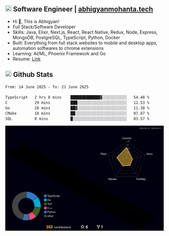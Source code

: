 ## <img src="https://media.giphy.com/media/v1.Y2lkPTc5MGI3NjExNjBuMTFuMDMxcjR0OXp2Zjk5Z3A2ajkzYWpiaDFmdWJhZzY2anM1MCZlcD12MV9naWZzX3NlYXJjaCZjdD1n/UcK7JalnjCz0k/giphy.gif" width="20" height="20" /> Software Engineer | [abhigyanmohanta.tech](https://abhigyanmohanta.tech)


- Hi 👋, This is Abhigyan!
- Full Stack/Software Developer
- Skills: Java, Elixir, Next.js, React, React Native, Redux, Node, Express, MongoDB, PostgreSQL, TypeScript, Python, Docker
- Built: Everything from full stack websites to mobile and desktop apps, automation softwares to chrome extensions
- Learning: AI/ML, Phoenix Framework and Go
- Resume: [Link](https://abhigyan-mohanta.github.io/resume/)


## <img src="https://media.giphy.com/media/v1.Y2lkPTc5MGI3NjExOTVzbjE3Z3F6bDhrNGtzYWpiODJkeTRhcHRqN3MwaGV2cTZ3ajR3eCZlcD12MV9naWZzX3NlYXJjaCZjdD1n/o0vwzuFwCGAFO/giphy.gif" width="20" height="20" /> Github Stats
<!--START_SECTION:waka-->

```txt
From: 14 June 2025 - To: 21 June 2025

TypeScript   2 hrs 8 mins    █████████████▓░░░░░░░░░░░   54.48 %
C            29 mins         ███░░░░░░░░░░░░░░░░░░░░░░   12.53 %
Go           26 mins         ██▓░░░░░░░░░░░░░░░░░░░░░░   11.30 %
CMake        18 mins         ██░░░░░░░░░░░░░░░░░░░░░░░   07.87 %
SQL          8 mins          █░░░░░░░░░░░░░░░░░░░░░░░░   03.57 %
```

<!--END_SECTION:waka-->
![](./profile-3d-contrib/profile-night-rainbow.svg)
